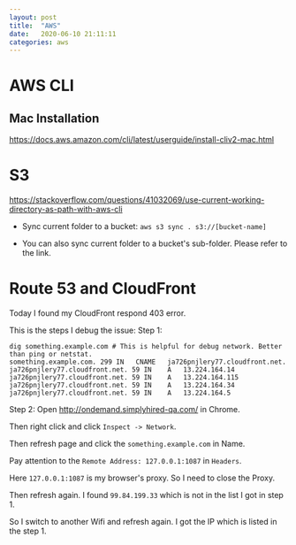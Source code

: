 ```yaml
---
layout: post
title:  "AWS"
date:   2020-06-10 21:11:11
categories: aws
---
```


# AWS CLI
## Mac Installation
https://docs.aws.amazon.com/cli/latest/userguide/install-cliv2-mac.html

# S3
https://stackoverflow.com/questions/41032069/use-current-working-directory-as-path-with-aws-cli

* Sync current folder to a bucket:
`aws s3 sync . s3://[bucket-name]`

* You can also sync current folder to a bucket's sub-folder. Please refer to the link.

# Route 53 and CloudFront
Today I found my CloudFront respond 403 error.

This is the steps I debug the issue:
Step 1:
```shell script
dig something.example.com # This is helpful for debug network. Better than ping or netstat.
something.example.com. 299 IN	CNAME	ja726pnjlery77.cloudfront.net.
ja726pnjlery77.cloudfront.net. 59 IN	A	13.224.164.14
ja726pnjlery77.cloudfront.net. 59 IN	A	13.224.164.115
ja726pnjlery77.cloudfront.net. 59 IN	A	13.224.164.34
ja726pnjlery77.cloudfront.net. 59 IN	A	13.224.164.5
```

Step 2:
Open http://ondemand.simplyhired-qa.com/ in Chrome.

Then right click and click `Inspect -> Network`.

Then refresh page and click the `something.example.com` in Name.

Pay attention to the `Remote Address: 127.0.0.1:1087` in `Headers`.

Here `127.0.0.1:1087` is my browser's proxy. So I need to close the Proxy. 

Then refresh again. I found `99.84.199.33` which is not in the list I got in step 1.

So I switch to another Wifi and refresh again. I got the IP which is listed in the step 1.

 


